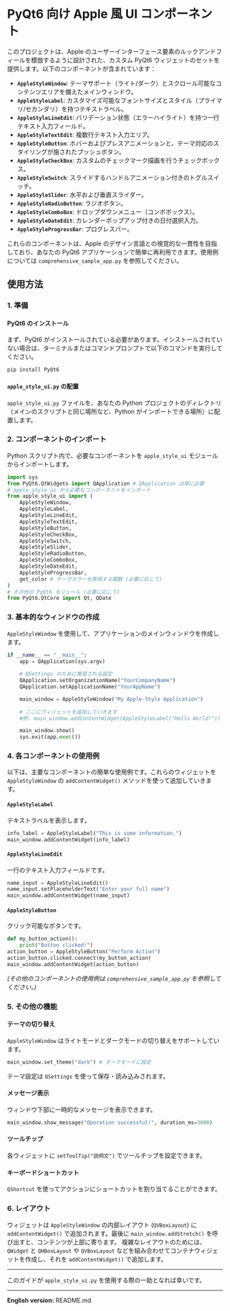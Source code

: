 # PyQt6 向け Apple 風 UI コンポーネント

このプロジェクトは、Apple のユーザーインターフェース要素のルックアンドフィールを模倣するように設計された、カスタム PyQt6 ウィジェットのセットを提供します。以下のコンポーネントが含まれています：

*   **`AppleStyleWindow`**: テーマサポート（ライト/ダーク）とスクロール可能なコンテンツエリアを備えたメインウィンドウ。
*   **`AppleStyleLabel`**: カスタマイズ可能なフォントサイズとスタイル（プライマリ/セカンダリ）を持つテキストラベル。
*   **`AppleStyleLineEdit`**: バリデーション状態（エラーハイライト）を持つ一行テキスト入力フィールド。
*   **`AppleStyleTextEdit`**: 複数行テキスト入力エリア。
*   **`AppleStyleButton`**: ホバーおよびプレスアニメーションと、テーマ対応のスタイリングが施されたプッシュボタン。
*   **`AppleStyleCheckBox`**: カスタムのチェックマーク描画を行うチェックボックス。
*   **`AppleStyleSwitch`**: スライドするハンドルアニメーション付きのトグルスイッチ。
*   **`AppleStyleSlider`**: 水平および垂直スライダー。
*   **`AppleStyleRadioButton`**: ラジオボタン。
*   **`AppleStyleComboBox`**: ドロップダウンメニュー（コンボボックス）。
*   **`AppleStyleDateEdit`**: カレンダーポップアップ付きの日付選択入力。
*   **`AppleStyleProgressBar`**: プログレスバー。

これらのコンポーネントは、Apple のデザイン言語との視覚的な一貫性を目指しており、あなたの PyQt6 アプリケーションで簡単に再利用できます。使用例については `comprehensive_sample_app.py` を参照してください。

## 使用方法

### 1. 準備

#### PyQt6 のインストール

まず、PyQt6 がインストールされている必要があります。インストールされていない場合は、ターミナルまたはコマンドプロンプトで以下のコマンドを実行してください。

```bash
pip install PyQt6
```

#### `apple_style_ui.py` の配置

`apple_style_ui.py` ファイルを、あなたの Python プロジェクトのディレクトリ（メインのスクリプトと同じ場所など、Python がインポートできる場所）に配置します。

### 2. コンポーネントのインポート

Python スクリプト内で、必要なコンポーネントを `apple_style_ui` モジュールからインポートします。

```python
import sys
from PyQt6.QtWidgets import QApplication # QApplication は常に必要
# apple_style_ui から必要なコンポーネントをインポート
from apple_style_ui import (
    AppleStyleWindow,
    AppleStyleLabel,
    AppleStyleLineEdit,
    AppleStyleTextEdit,
    AppleStyleButton,
    AppleStyleCheckBox,
    AppleStyleSwitch,
    AppleStyleSlider,
    AppleStyleRadioButton,
    AppleStyleComboBox,
    AppleStyleDateEdit,
    AppleStyleProgressBar,
    get_color # テーマカラーを取得する関数 (必要に応じて)
)
# その他の PyQt6 モジュール (必要に応じて)
from PyQt6.QtCore import Qt, QDate
```

### 3. 基本的なウィンドウの作成

`AppleStyleWindow` を使用して、アプリケーションのメインウィンドウを作成します。

```python
if __name__ == "__main__":
    app = QApplication(sys.argv)
    
    # QSettings のために推奨される設定
    QApplication.setOrganizationName("YourCompanyName")
    QApplication.setApplicationName("YourAppName")

    main_window = AppleStyleWindow("My Apple-Style Application")
    
    # ここにウィジェットを追加していきます
    #例: main_window.addContentWidget(AppleStyleLabel("Hello World!"))

    main_window.show()
    sys.exit(app.exec())
```

### 4. 各コンポーネントの使用例

以下は、主要なコンポーネントの簡単な使用例です。これらのウィジェットを `AppleStyleWindow` の `addContentWidget()` メソッドを使って追加していきます。

#### `AppleStyleLabel`
テキストラベルを表示します。
```python
info_label = AppleStyleLabel("This is some information.")
main_window.addContentWidget(info_label)
```

#### `AppleStyleLineEdit`
一行のテキスト入力フィールドです。
```python
name_input = AppleStyleLineEdit()
name_input.setPlaceholderText("Enter your full name")
main_window.addContentWidget(name_input)
```

#### `AppleStyleButton`
クリック可能なボタンです。
```python
def my_button_action():
    print("Button clicked!")
action_button = AppleStyleButton("Perform Action")
action_button.clicked.connect(my_button_action)
main_window.addContentWidget(action_button)
```

*(その他のコンポーネントの使用例は `comprehensive_sample_app.py` を参照してください。)*

### 5. その他の機能

#### テーマの切り替え
`AppleStyleWindow` はライトモードとダークモードの切り替えをサポートしています。
```python
main_window.set_theme("dark") # ダークモードに設定
```
テーマ設定は `QSettings` を使って保存・読み込みされます。

#### メッセージ表示
ウィンドウ下部に一時的なメッセージを表示できます。
```python
main_window.show_message("Operation successful!", duration_ms=3000)
```

#### ツールチップ
各ウィジェットに `setToolTip("説明文")` でツールチップを設定できます。

#### キーボードショートカット
`QShortcut` を使ってアクションにショートカットを割り当てることができます。

### 6. レイアウト

ウィジェットは `AppleStyleWindow` の内部レイアウト (`QVBoxLayout`) に `addContentWidget()` で追加されます。最後に `main_window.addStretch()` を呼び出すと、コンテンツが上部に寄ります。
複雑なレイアウトのためには、`QWidget` と `QHBoxLayout` や `QVBoxLayout` などを組み合わせてコンテナウィジェットを作成し、それを `addContentWidget()` で追加します。

---

このガイドが `apple_style_ui.py` を使用する際の一助となれば幸いです。

---

**English version:** README.md